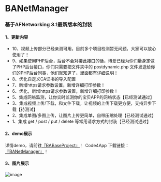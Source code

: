 # BANetManager
### 基于AFNetworking 3.1最新版本的封装

#### 1、更新内容

- 10、视频上传部分已经亲测可用，目前多个项目检测暂无问题，大家可以放心使用了！
- 9、如果使用PHP后台，后台不会对接此接口的话，博爱已经为你们量身定做了PHP后台接口，你们只需要把文件夹中的 postdynamic.php 文件发送给你们的PHP后台同事，他们就知道了，里面都有详细说明！
- 8、优化自定义CA证书的导入配置
- 7、新增https请求参数设置，新增详细打印参数！
- 6、优化，新增https请求参数设置，新增详细打印参数！
- 5、集成网络监测，让你实时监测你的宝贝APP的网络状态【已经测试通过】
- 3、集成视频上传/下载，和文件下载，让视频的上传下载更方便，支持异步下载【待测试】
- 2、集成单图/多图上传，让图片上传更简单，自带压缩处理【已经测试通过】
- 1、集成 get / post / put / delete 等常用请求方式的封装【已经测试通过】

#### 2、demo展示
详情demo，请前往[『BABaseProject』](https://github.com/boai/BABaseProject)！
Code4App 下载链接：[『BANetManager』](http://www.code4app.com/forum.php?mod=viewthread&tid=11787)！

#### 3、图片展示

![image](https://github.com/boai/BANetManager/blob/master/image.png)

